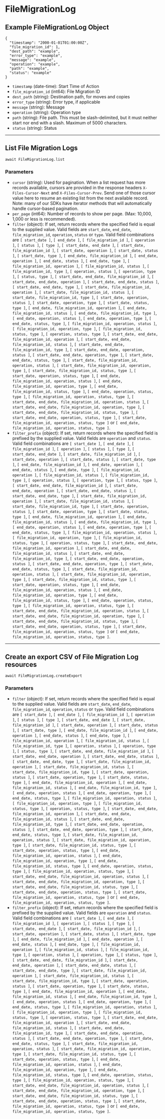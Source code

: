 # FileMigrationLog

## Example FileMigrationLog Object

```
{
  "timestamp": "2000-01-01T01:00:00Z",
  "file_migration_id": 1,
  "dest_path": "example",
  "error_type": "example",
  "message": "example",
  "operation": "example",
  "path": "example",
  "status": "example"
}
```

* `timestamp` (date-time): Start Time of Action
* `file_migration_id` (int64): File Migration ID
* `dest_path` (string): Destination path, for moves and copies
* `error_type` (string): Error type, if applicable
* `message` (string): Message
* `operation` (string): Operation type
* `path` (string): File path. This must be slash-delimited, but it must neither start nor end with a slash. Maximum of 5000 characters.
* `status` (string): Status

---

## List File Migration Logs

```
await FileMigrationLog.list
```


### Parameters

* `cursor` (string): Used for pagination.  When a list request has more records available, cursors are provided in the response headers `X-Files-Cursor-Next` and `X-Files-Cursor-Prev`.  Send one of those cursor value here to resume an existing list from the next available record.  Note: many of our SDKs have iterator methods that will automatically handle cursor-based pagination.
* `per_page` (int64): Number of records to show per page.  (Max: 10,000, 1,000 or less is recommended).
* `filter` (object): If set, return records where the specified field is equal to the supplied value. Valid fields are `start_date`, `end_date`, `file_migration_id`, `operation`, `status` or `type`. Valid field combinations are `[ start_date ]`, `[ end_date ]`, `[ file_migration_id ]`, `[ operation ]`, `[ status ]`, `[ type ]`, `[ start_date, end_date ]`, `[ start_date, file_migration_id ]`, `[ start_date, operation ]`, `[ start_date, status ]`, `[ start_date, type ]`, `[ end_date, file_migration_id ]`, `[ end_date, operation ]`, `[ end_date, status ]`, `[ end_date, type ]`, `[ file_migration_id, operation ]`, `[ file_migration_id, status ]`, `[ file_migration_id, type ]`, `[ operation, status ]`, `[ operation, type ]`, `[ status, type ]`, `[ start_date, end_date, file_migration_id ]`, `[ start_date, end_date, operation ]`, `[ start_date, end_date, status ]`, `[ start_date, end_date, type ]`, `[ start_date, file_migration_id, operation ]`, `[ start_date, file_migration_id, status ]`, `[ start_date, file_migration_id, type ]`, `[ start_date, operation, status ]`, `[ start_date, operation, type ]`, `[ start_date, status, type ]`, `[ end_date, file_migration_id, operation ]`, `[ end_date, file_migration_id, status ]`, `[ end_date, file_migration_id, type ]`, `[ end_date, operation, status ]`, `[ end_date, operation, type ]`, `[ end_date, status, type ]`, `[ file_migration_id, operation, status ]`, `[ file_migration_id, operation, type ]`, `[ file_migration_id, status, type ]`, `[ operation, status, type ]`, `[ start_date, end_date, file_migration_id, operation ]`, `[ start_date, end_date, file_migration_id, status ]`, `[ start_date, end_date, file_migration_id, type ]`, `[ start_date, end_date, operation, status ]`, `[ start_date, end_date, operation, type ]`, `[ start_date, end_date, status, type ]`, `[ start_date, file_migration_id, operation, status ]`, `[ start_date, file_migration_id, operation, type ]`, `[ start_date, file_migration_id, status, type ]`, `[ start_date, operation, status, type ]`, `[ end_date, file_migration_id, operation, status ]`, `[ end_date, file_migration_id, operation, type ]`, `[ end_date, file_migration_id, status, type ]`, `[ end_date, operation, status, type ]`, `[ file_migration_id, operation, status, type ]`, `[ start_date, end_date, file_migration_id, operation, status ]`, `[ start_date, end_date, file_migration_id, operation, type ]`, `[ start_date, end_date, file_migration_id, status, type ]`, `[ start_date, end_date, operation, status, type ]`, `[ start_date, file_migration_id, operation, status, type ]` or `[ end_date, file_migration_id, operation, status, type ]`.
* `filter_prefix` (object): If set, return records where the specified field is prefixed by the supplied value. Valid fields are `operation` and `status`. Valid field combinations are `[ start_date ]`, `[ end_date ]`, `[ file_migration_id ]`, `[ operation ]`, `[ status ]`, `[ type ]`, `[ start_date, end_date ]`, `[ start_date, file_migration_id ]`, `[ start_date, operation ]`, `[ start_date, status ]`, `[ start_date, type ]`, `[ end_date, file_migration_id ]`, `[ end_date, operation ]`, `[ end_date, status ]`, `[ end_date, type ]`, `[ file_migration_id, operation ]`, `[ file_migration_id, status ]`, `[ file_migration_id, type ]`, `[ operation, status ]`, `[ operation, type ]`, `[ status, type ]`, `[ start_date, end_date, file_migration_id ]`, `[ start_date, end_date, operation ]`, `[ start_date, end_date, status ]`, `[ start_date, end_date, type ]`, `[ start_date, file_migration_id, operation ]`, `[ start_date, file_migration_id, status ]`, `[ start_date, file_migration_id, type ]`, `[ start_date, operation, status ]`, `[ start_date, operation, type ]`, `[ start_date, status, type ]`, `[ end_date, file_migration_id, operation ]`, `[ end_date, file_migration_id, status ]`, `[ end_date, file_migration_id, type ]`, `[ end_date, operation, status ]`, `[ end_date, operation, type ]`, `[ end_date, status, type ]`, `[ file_migration_id, operation, status ]`, `[ file_migration_id, operation, type ]`, `[ file_migration_id, status, type ]`, `[ operation, status, type ]`, `[ start_date, end_date, file_migration_id, operation ]`, `[ start_date, end_date, file_migration_id, status ]`, `[ start_date, end_date, file_migration_id, type ]`, `[ start_date, end_date, operation, status ]`, `[ start_date, end_date, operation, type ]`, `[ start_date, end_date, status, type ]`, `[ start_date, file_migration_id, operation, status ]`, `[ start_date, file_migration_id, operation, type ]`, `[ start_date, file_migration_id, status, type ]`, `[ start_date, operation, status, type ]`, `[ end_date, file_migration_id, operation, status ]`, `[ end_date, file_migration_id, operation, type ]`, `[ end_date, file_migration_id, status, type ]`, `[ end_date, operation, status, type ]`, `[ file_migration_id, operation, status, type ]`, `[ start_date, end_date, file_migration_id, operation, status ]`, `[ start_date, end_date, file_migration_id, operation, type ]`, `[ start_date, end_date, file_migration_id, status, type ]`, `[ start_date, end_date, operation, status, type ]`, `[ start_date, file_migration_id, operation, status, type ]` or `[ end_date, file_migration_id, operation, status, type ]`.

---

## Create an export CSV of File Migration Log resources

```
await FileMigrationLog.createExport
```


### Parameters

* `filter` (object): If set, return records where the specified field is equal to the supplied value. Valid fields are `start_date`, `end_date`, `file_migration_id`, `operation`, `status` or `type`. Valid field combinations are `[ start_date ]`, `[ end_date ]`, `[ file_migration_id ]`, `[ operation ]`, `[ status ]`, `[ type ]`, `[ start_date, end_date ]`, `[ start_date, file_migration_id ]`, `[ start_date, operation ]`, `[ start_date, status ]`, `[ start_date, type ]`, `[ end_date, file_migration_id ]`, `[ end_date, operation ]`, `[ end_date, status ]`, `[ end_date, type ]`, `[ file_migration_id, operation ]`, `[ file_migration_id, status ]`, `[ file_migration_id, type ]`, `[ operation, status ]`, `[ operation, type ]`, `[ status, type ]`, `[ start_date, end_date, file_migration_id ]`, `[ start_date, end_date, operation ]`, `[ start_date, end_date, status ]`, `[ start_date, end_date, type ]`, `[ start_date, file_migration_id, operation ]`, `[ start_date, file_migration_id, status ]`, `[ start_date, file_migration_id, type ]`, `[ start_date, operation, status ]`, `[ start_date, operation, type ]`, `[ start_date, status, type ]`, `[ end_date, file_migration_id, operation ]`, `[ end_date, file_migration_id, status ]`, `[ end_date, file_migration_id, type ]`, `[ end_date, operation, status ]`, `[ end_date, operation, type ]`, `[ end_date, status, type ]`, `[ file_migration_id, operation, status ]`, `[ file_migration_id, operation, type ]`, `[ file_migration_id, status, type ]`, `[ operation, status, type ]`, `[ start_date, end_date, file_migration_id, operation ]`, `[ start_date, end_date, file_migration_id, status ]`, `[ start_date, end_date, file_migration_id, type ]`, `[ start_date, end_date, operation, status ]`, `[ start_date, end_date, operation, type ]`, `[ start_date, end_date, status, type ]`, `[ start_date, file_migration_id, operation, status ]`, `[ start_date, file_migration_id, operation, type ]`, `[ start_date, file_migration_id, status, type ]`, `[ start_date, operation, status, type ]`, `[ end_date, file_migration_id, operation, status ]`, `[ end_date, file_migration_id, operation, type ]`, `[ end_date, file_migration_id, status, type ]`, `[ end_date, operation, status, type ]`, `[ file_migration_id, operation, status, type ]`, `[ start_date, end_date, file_migration_id, operation, status ]`, `[ start_date, end_date, file_migration_id, operation, type ]`, `[ start_date, end_date, file_migration_id, status, type ]`, `[ start_date, end_date, operation, status, type ]`, `[ start_date, file_migration_id, operation, status, type ]` or `[ end_date, file_migration_id, operation, status, type ]`.
* `filter_prefix` (object): If set, return records where the specified field is prefixed by the supplied value. Valid fields are `operation` and `status`. Valid field combinations are `[ start_date ]`, `[ end_date ]`, `[ file_migration_id ]`, `[ operation ]`, `[ status ]`, `[ type ]`, `[ start_date, end_date ]`, `[ start_date, file_migration_id ]`, `[ start_date, operation ]`, `[ start_date, status ]`, `[ start_date, type ]`, `[ end_date, file_migration_id ]`, `[ end_date, operation ]`, `[ end_date, status ]`, `[ end_date, type ]`, `[ file_migration_id, operation ]`, `[ file_migration_id, status ]`, `[ file_migration_id, type ]`, `[ operation, status ]`, `[ operation, type ]`, `[ status, type ]`, `[ start_date, end_date, file_migration_id ]`, `[ start_date, end_date, operation ]`, `[ start_date, end_date, status ]`, `[ start_date, end_date, type ]`, `[ start_date, file_migration_id, operation ]`, `[ start_date, file_migration_id, status ]`, `[ start_date, file_migration_id, type ]`, `[ start_date, operation, status ]`, `[ start_date, operation, type ]`, `[ start_date, status, type ]`, `[ end_date, file_migration_id, operation ]`, `[ end_date, file_migration_id, status ]`, `[ end_date, file_migration_id, type ]`, `[ end_date, operation, status ]`, `[ end_date, operation, type ]`, `[ end_date, status, type ]`, `[ file_migration_id, operation, status ]`, `[ file_migration_id, operation, type ]`, `[ file_migration_id, status, type ]`, `[ operation, status, type ]`, `[ start_date, end_date, file_migration_id, operation ]`, `[ start_date, end_date, file_migration_id, status ]`, `[ start_date, end_date, file_migration_id, type ]`, `[ start_date, end_date, operation, status ]`, `[ start_date, end_date, operation, type ]`, `[ start_date, end_date, status, type ]`, `[ start_date, file_migration_id, operation, status ]`, `[ start_date, file_migration_id, operation, type ]`, `[ start_date, file_migration_id, status, type ]`, `[ start_date, operation, status, type ]`, `[ end_date, file_migration_id, operation, status ]`, `[ end_date, file_migration_id, operation, type ]`, `[ end_date, file_migration_id, status, type ]`, `[ end_date, operation, status, type ]`, `[ file_migration_id, operation, status, type ]`, `[ start_date, end_date, file_migration_id, operation, status ]`, `[ start_date, end_date, file_migration_id, operation, type ]`, `[ start_date, end_date, file_migration_id, status, type ]`, `[ start_date, end_date, operation, status, type ]`, `[ start_date, file_migration_id, operation, status, type ]` or `[ end_date, file_migration_id, operation, status, type ]`.
